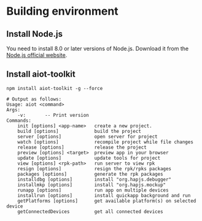 # Building environment

## Install Node.js

You need to install 8.0 or later versions of Node.js. Download it from the  [Node.js official website](https://nodejs.org/en/). 


## Install aiot-toolkit

```
npm install aiot-toolkit -g --force 
```


```
# Output as follows:
Usage: aiot <command>
Args:
    -v:       -- Print version
Commands:
    init [options] <app-name>   create a new project.
    build [options]             build the project
    server [options]            open server for project
    watch [options]             recompile project while file changes
    release [options]           release the project
    preview [options] <target>  preview app in your browser
    update [options]            update tools for project
    view [options] <rpk-path>   run server to view rpk
    resign [options]            resign the rpk/rpks packages
    packages [options]          generate the rpk packages
    installdbg [options]        install "org.hapjs.debugger"
    installmkp [options]        install "org.hapjs.mockup"
    runapp [options]            run app on multiple devices
    installrun [options]        install quickapp background and run
    getPlatforms [options]      get available platform(s) on selected device
    getConnectedDevices         get all connected devices
```
